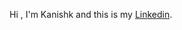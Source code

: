 Hi , I'm Kanishk and this is my [Linkedin](https://www.linkedin.com/in/kanishka-raj-kaushik-35bb71252?lipi=urn%3Ali%3Apage%3Ad_flagship3_profile_view_base_contact_details%3BO%2BFOl3OGStuYE%2F5P96BAeQ%3D%3D).
